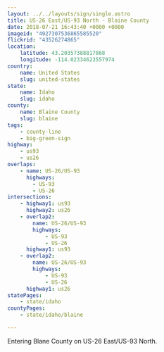 ```yaml
---
layout: ../../layouts/sign/single.astro
title: US-26 East/US-93 North - Blaine County
date: 2018-07-21 16:43:40 +0000 +0000
imageid: "4927307536865585520"
flickrid: "43526274865"
location:
    latitude: 43.20357388817868
    longitude: -114.02334623557974
country:
    name: United States
    slug: united-states
state:
    name: Idaho
    slug: idaho
county:
    name: Blaine County
    slug: blaine
tags:
    - county-line
    - big-green-sign
highway:
    - us93
    - us26
overlaps:
    - name: US-26/US-93
      highways:
        - US-93
        - US-26
intersections:
    - highway1: us93
      highway2: us26
    - overlap2:
        name: US-26/US-93
        highways:
            - US-93
            - US-26
      highway1: us93
    - overlap2:
        name: US-26/US-93
        highways:
            - US-93
            - US-26
      highway1: us26
statePages:
    - state/idaho
countyPages:
    - state/idaho/blaine

---
```

Entering Blane County on US-26 East/US-93 North.